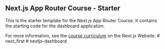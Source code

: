 ## Next.js App Router Course - Starter

This is the starter template for the Next.js App Router Course. It contains the starting code for the dashboard application.

For more information, see the [course curriculum](https://nextjs.org/learn) on the Next.js Website.
#   n e x t _ f i r s t  
 #   n e x t j s - d a s h b o a r d  
 